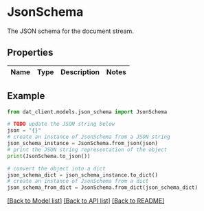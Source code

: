 # JsonSchema

The JSON schema for the document stream.

## Properties

Name | Type | Description | Notes
------------ | ------------- | ------------- | -------------

## Example

```python
from dat_client.models.json_schema import JsonSchema

# TODO update the JSON string below
json = "{}"
# create an instance of JsonSchema from a JSON string
json_schema_instance = JsonSchema.from_json(json)
# print the JSON string representation of the object
print(JsonSchema.to_json())

# convert the object into a dict
json_schema_dict = json_schema_instance.to_dict()
# create an instance of JsonSchema from a dict
json_schema_from_dict = JsonSchema.from_dict(json_schema_dict)
```
[[Back to Model list]](../README.md#documentation-for-models) [[Back to API list]](../README.md#documentation-for-api-endpoints) [[Back to README]](../README.md)


